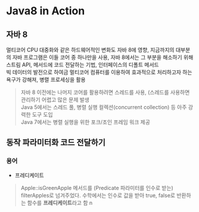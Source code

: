 # Java8 in Action

## 자바 8

멀티코어 CPU 대중화와 같은 하드웨어적인 변화도 자바 8에 영향, 지금까지의 대부분의 자바 프로그램은 이들 코어 중 하나만을 사용, 자바 8에서는 그 부분을 해소하기 위해 스트림 API, 메서드에 코드 전달하는 기법, 인터페이스의 디폴트 메서드  
빅 데이터의 발전으로 하여금 멀티코어 컴퓨터를 이용하여 효과적으로 처리하고자 하는 욕구가 강해져, 병렬 프로세싱을 활용

> 자바 8 이전에는 나머지 코어를 활용하려면 스레드를 사용, (스레드를 사용하면 관리하기 어렵고 많은 문제 발생  
> Java 5에서는 스레드 풀, 병렬 실행 컬렉션(concurrent collection) 등 아주 강력한 도구 도입  
> Java 7에서는 병렬 실행을 위한 포크/조인 프레임 워크 제공

## 동작 파라미터화 코드 전달하기


### 용어

* 프레디케이트
> Apple::isGreenApple 메서드를 (Predicate<Apple> 파라미터를 인수로 받는) filterApples로 넘겨주었다. 수학에서는 인수로 값을 받아 true, false로 반환하는 함수를 **프레디케이트**라고 함 n